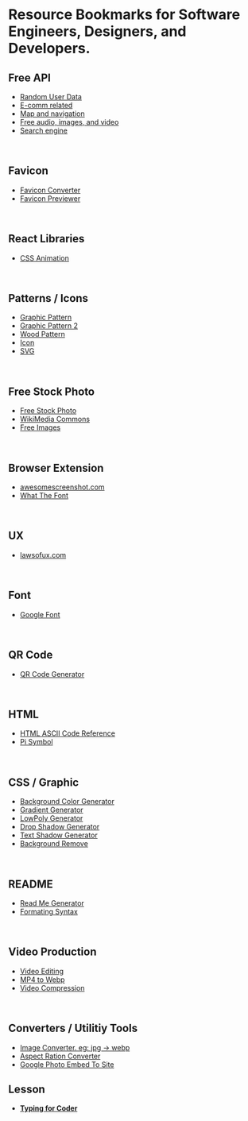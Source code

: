 # Resource Bookmarks for Software Engineers, Designers, and Developers.

## Free API
* [Random User Data](https://randomuser.me/)
* [E-comm related](https://fakestoreapi.com/)
* [Map and navigation](https://mapbox.com)
* [Free audio, images, and video](https://www.shutterstock.com/developers)
* [Search engine](https://serpapi.com/)

<br>

## Favicon
* [Favicon Converter](https://favicon.io/favicon-converter/)
* [Favicon Previewer](https://metatags.io/)

<br>

## React Libraries
* [CSS Animation](https://www.framer.com/motion/introduction/)

<br>

## Patterns / Icons 
* [Graphic Pattern](https://www.freepik.com/free-photos-vectors/seamless-pattern)
* [Graphic Pattern 2](https://www.vecteezy.com/png/1209782-square-pattern)
* [Wood Pattern](https://www.pexels.com/search/wood%20texture/)
* [Icon](https://icon-icons.com/)
* [SVG](https://www.svgrepo.com/)

<br>

## Free Stock Photo
* [Free Stock Photo](https://www.pexels.com/)
* [WikiMedia Commons](https://commons.wikimedia.org/wiki/Main_Page)
* [Free Images](https://www.freepik.com/)

<br>

## Browser Extension
* [awesomescreenshot.com](https://www.awesomescreenshot.com/)
* [What The Font](https://chrome.google.com/webstore/detail/whatfont/jabopobgcpjmedljpbcaablpmlmfcogm?hl=en)

<br>

## UX
* [lawsofux.com](https://lawsofux.com/)

<br>

## Font
* [Google Font](https://fonts.google.com/)

<br>

## QR Code
* [QR Code Generator](https://www.qr-code-generator.com/)

<br>

## HTML
* [HTML ASCII Code Reference](https://www.toptal.com/designers/htmlarrows/symbols/)
* [Pi Symbol](https://www.pisymbol.net/#:~:text=Alt%2B960%20Press%20and%20hold,enter%20960%20on%20numeric%20keypad.)

<br>

## CSS / Graphic 
* [Background Color Generator](https://cssgradient.io/)
* [Gradient Generator](https://gradients.shecodes.io/)
* [LowPoly Generator](https://cojdev.github.io/lowpoly/)
* [Drop Shadow Generator](https://webcode.tools/generators/css/drop-shadow)
* [Text Shadow Generator](https://html-css-js.com/css/generator/text-shadow/)
* [Background Remove](https://www.erase.bg/)

<br>

## README 
* [Read Me Generator](https://rahuldkjain.github.io/gh-profile-readme-generator/)
* [Formating Syntax](https://docs.github.com/en/get-started/writing-on-github/getting-started-with-writing-and-formatting-on-github/basic-writing-and-formatting-syntax)

<br>

## Video Production
* [Video Editing](https://app.clipchamp.com/)
* [MP4 to Webp](https://ezgif.com/video-to-webp)
* [Video Compression](https://www.veed.io/tools/video-compressor/mp4-compressor)

<br>

## Converters / Utilitiy Tools
* [Image Converter. eg: jpg -> webp](https://ezgif.com/jpg-to-webp)
* [Aspect Ration Converter](https://andrew.hedges.name/experiments/aspect_ratio/)
* [Google Photo Embed To Site](https://www.publicalbum.org/blog/embedding-google-photos-albums)

<b>

## Lesson
* [Typing for Coder](https://www.speedcoder.net/)



